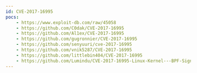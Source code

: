 ```yaml
---
id: CVE-2017-16995
pocs:
    - https://www.exploit-db.com/raw/45058
    - https://github.com/C0dak/CVE-2017-16995
    - https://github.com/Al1ex/CVE-2017-16995
    - https://github.com/gugronnier/CVE-2017-16995
    - https://github.com/senyuuri/cve-2017-16995
    - https://github.com/vnik5287/CVE-2017-16995
    - https://github.com/littlebin404/CVE-2017-16995
    - https://github.com/Lumindu/CVE-2017-16995-Linux-Kernel---BPF-Sign-Extension-Local-Privilege-Escalation-
---
```

